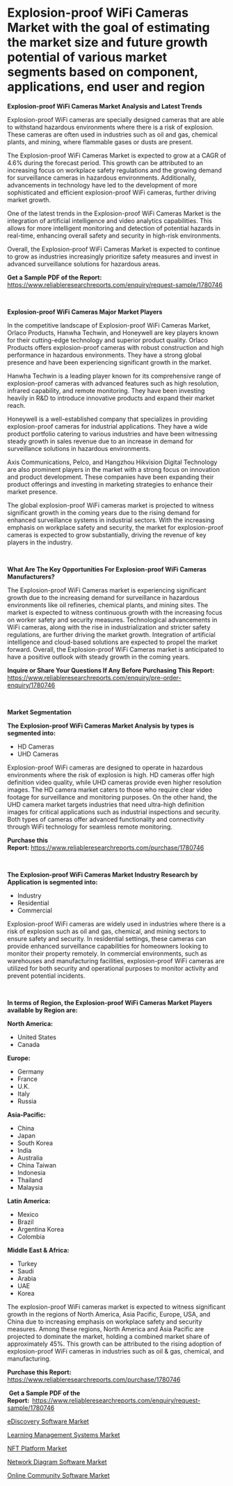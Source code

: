 <p><h1>Explosion-proof WiFi Cameras Market with the goal of estimating the market size and future growth potential of various market segments based on component, applications, end user and region</h1></p><p><strong>Explosion-proof WiFi Cameras Market Analysis and Latest Trends</strong></p>
<p><p>Explosion-proof WiFi cameras are specially designed cameras that are able to withstand hazardous environments where there is a risk of explosion. These cameras are often used in industries such as oil and gas, chemical plants, and mining, where flammable gases or dusts are present.</p><p>The Explosion-proof WiFi Cameras Market is expected to grow at a CAGR of 4.6% during the forecast period. This growth can be attributed to an increasing focus on workplace safety regulations and the growing demand for surveillance cameras in hazardous environments. Additionally, advancements in technology have led to the development of more sophisticated and efficient explosion-proof WiFi cameras, further driving market growth.</p><p>One of the latest trends in the Explosion-proof WiFi Cameras Market is the integration of artificial intelligence and video analytics capabilities. This allows for more intelligent monitoring and detection of potential hazards in real-time, enhancing overall safety and security in high-risk environments.</p><p>Overall, the Explosion-proof WiFi Cameras Market is expected to continue to grow as industries increasingly prioritize safety measures and invest in advanced surveillance solutions for hazardous areas.</p></p>
<p><strong>Get a Sample PDF of the Report:&nbsp;</strong> <a href="https://www.reliableresearchreports.com/enquiry/request-sample/1780746">https://www.reliableresearchreports.com/enquiry/request-sample/1780746</a></p>
<p>&nbsp;</p>
<p><strong>Explosion-proof WiFi Cameras Major Market Players</strong></p>
<p><p>In the competitive landscape of Explosion-proof WiFi Cameras Market, Orlaco Products, Hanwha Techwin, and Honeywell are key players known for their cutting-edge technology and superior product quality. Orlaco Products offers explosion-proof cameras with robust construction and high performance in hazardous environments. They have a strong global presence and have been experiencing significant growth in the market.</p><p>Hanwha Techwin is a leading player known for its comprehensive range of explosion-proof cameras with advanced features such as high resolution, infrared capability, and remote monitoring. They have been investing heavily in R&D to introduce innovative products and expand their market reach.</p><p>Honeywell is a well-established company that specializes in providing explosion-proof cameras for industrial applications. They have a wide product portfolio catering to various industries and have been witnessing steady growth in sales revenue due to an increase in demand for surveillance solutions in hazardous environments.</p><p>Axis Communications, Pelco, and Hangzhou Hikvision Digital Technology are also prominent players in the market with a strong focus on innovation and product development. These companies have been expanding their product offerings and investing in marketing strategies to enhance their market presence.</p><p>The global explosion-proof WiFi cameras market is projected to witness significant growth in the coming years due to the rising demand for enhanced surveillance systems in industrial sectors. With the increasing emphasis on workplace safety and security, the market for explosion-proof cameras is expected to grow substantially, driving the revenue of key players in the industry.</p></p>
<p>&nbsp;</p>
<p><strong>What Are The Key Opportunities For Explosion-proof WiFi Cameras Manufacturers?</strong></p>
<p><p>The Explosion-proof WiFi Cameras market is experiencing significant growth due to the increasing demand for surveillance in hazardous environments like oil refineries, chemical plants, and mining sites. The market is expected to witness continuous growth with the increasing focus on worker safety and security measures. Technological advancements in WiFi cameras, along with the rise in industrialization and stricter safety regulations, are further driving the market growth. Integration of artificial intelligence and cloud-based solutions are expected to propel the market forward. Overall, the Explosion-proof WiFi Cameras market is anticipated to have a positive outlook with steady growth in the coming years.</p></p>
<p><strong>Inquire or Share Your Questions If Any Before Purchasing This Report:</strong> <a href="https://www.reliableresearchreports.com/enquiry/pre-order-enquiry/1780746">https://www.reliableresearchreports.com/enquiry/pre-order-enquiry/1780746</a></p>
<p>&nbsp;</p>
<p><strong>Market Segmentation</strong></p>
<p><strong>The Explosion-proof WiFi Cameras Market Analysis by types is segmented into:</strong></p>
<p><ul><li>HD Cameras</li><li>UHD Cameras</li></ul></p>
<p><p>Explosion-proof WiFi cameras are designed to operate in hazardous environments where the risk of explosion is high. HD cameras offer high definition video quality, while UHD cameras provide even higher resolution images. The HD camera market caters to those who require clear video footage for surveillance and monitoring purposes. On the other hand, the UHD camera market targets industries that need ultra-high definition images for critical applications such as industrial inspections and security. Both types of cameras offer advanced functionality and connectivity through WiFi technology for seamless remote monitoring.</p></p>
<p><strong>Purchase this Report:&nbsp;</strong><a href="https://www.reliableresearchreports.com/purchase/1780746">https://www.reliableresearchreports.com/purchase/1780746</a></p>
<p>&nbsp;</p>
<p><strong>The Explosion-proof WiFi Cameras Market Industry Research by Application is segmented into:</strong></p>
<p><ul><li>Industry</li><li>Residential</li><li>Commercial</li></ul></p>
<p><p>Explosion-proof WiFi cameras are widely used in industries where there is a risk of explosion such as oil and gas, chemical, and mining sectors to ensure safety and security. In residential settings, these cameras can provide enhanced surveillance capabilities for homeowners looking to monitor their property remotely. In commercial environments, such as warehouses and manufacturing facilities, explosion-proof WiFi cameras are utilized for both security and operational purposes to monitor activity and prevent potential incidents.</p></p>
<p>&nbsp;</p>
<p><strong>In terms of Region, the Explosion-proof WiFi Cameras Market Players available by Region are:</strong></p>
<p>
    <p> <strong> North America: </strong>
        <ul>
            <li>United States</li>
            <li>Canada</li>
        </ul>
        </p> 
    <p> <strong> Europe: </strong>
        <ul>
            <li>Germany</li>
            <li>France</li>
            <li>U.K.</li>
            <li>Italy</li>
            <li>Russia</li>
        </ul>
        </p> 
    <p> <strong> Asia-Pacific: </strong>
        <ul>
            <li>China</li>
            <li>Japan</li>
            <li>South Korea</li>
            <li>India</li>
            <li>Australia</li>
            <li>China Taiwan</li>
            <li>Indonesia</li>
            <li>Thailand</li>
            <li>Malaysia</li>
        </ul>
        </p> 
    <p> <strong> Latin America: </strong>
        <ul>
            <li>Mexico</li>
            <li>Brazil</li>
            <li>Argentina Korea</li>
            <li>Colombia</li>
        </ul>
        </p> 
    <p> <strong> Middle East & Africa: </strong>
        <ul>
            <li>Turkey</li>
            <li>Saudi</li>
            <li>Arabia</li>
            <li>UAE</li>
            <li>Korea</li>
        </ul>
    </p>
    </p>
<p><p>The explosion-proof WiFi cameras market is expected to witness significant growth in the regions of North America, Asia Pacific, Europe, USA, and China due to increasing emphasis on workplace safety and security measures. Among these regions, North America and Asia Pacific are projected to dominate the market, holding a combined market share of approximately 45%. This growth can be attributed to the rising adoption of explosion-proof WiFi cameras in industries such as oil & gas, chemical, and manufacturing.</p></p>
<p><strong>Purchase this Report: </strong><a href="https://www.reliableresearchreports.com/purchase/1780746">https://www.reliableresearchreports.com/purchase/1780746</a></p>
<p>&nbsp;<strong>Get a Sample PDF of the Report:&nbsp;&nbsp;</strong><a href="https://www.reliableresearchreports.com/enquiry/request-sample/1780746">https://www.reliableresearchreports.com/enquiry/request-sample/1780746</a></p>
<p><strong></strong></p>
<p><p><a href="https://medium.com/@aleenstokes34346/ediscovery-software-market-insights-into-market-cagr-market-trends-and-growth-strategies-327928583b64">eDiscovery Software Market</a></p><p><a href="https://medium.com/@aleenstokes34346/learning-management-systems-market-size-reveals-the-best-marketing-channels-in-global-industry-67dd32b9d1bb">Learning Management Systems Market</a></p><p><a href="https://medium.com/@williefields7566/decoding-nft-platform-market-metrics-market-share-trends-and-growth-patterns-fc49b6b39cac">NFT Platform Market</a></p><p><a href="https://medium.com/@henryprice766/network-diagram-software-market-trends-forecast-and-competitive-analysis-to-2031-1824248392ea">Network Diagram Software Market</a></p><p><a href="https://medium.com/@henryprice766/decoding-online-community-software-market-metrics-market-share-trends-and-growth-patterns-0695acb38553">Online Community Software Market</a></p></p>